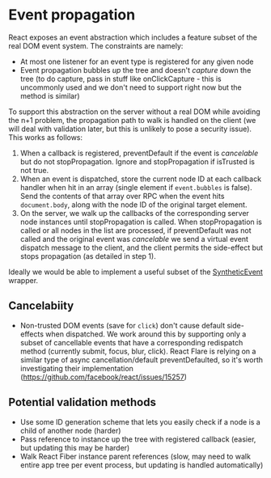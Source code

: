 # Event propagation

React exposes an event abstraction which includes a feature subset of the real DOM event system. The constraints are namely:

- At most one listener for an event type is registered for any given node
- Event propagation bubbles _up_ the tree and doesn't _capture_ down the tree (to do capture, pass in stuff like onClickCapture - this is uncommonly used and we don't need to support right now but the method is similar)

To support this abstraction on the server without a real DOM while avoiding the n+1 problem, the propagation path to walk is handled on the client (we will deal with validation later, but this is unlikely to pose a security issue). This works as follows:

1. When a callback is registered, preventDefault if the event is _cancelable_ but do not stopPropagation. Ignore and stopPropagation if isTrusted is not true.
2. When an event is dispatched, store the current node ID at each callback handler when hit in an array (single element if `event.bubbles` is false). Send the contents of that array over RPC when the event hits `document.body`, along with the node ID of the original target element.
3. On the server, we walk up the callbacks of the corresponding server node instances until stopPropagation is called. When stopPropagation is called or all nodes in the list are processed, if preventDefault was not called and the original event was _cancelable_ we send a virtual event dispatch message to the client, and the client permits the side-effect but stops propagation (as detailed in step 1).

Ideally we would be able to implement a useful subset of the [SyntheticEvent](https://reactjs.org/docs/events.html) wrapper.

## Cancelabiity

- Non-trusted DOM events (save for `click`) don't cause default side-effects when dispatched. We work around this by supporting only a subset of cancellable events that have a corresponding redispatch method (currently submit, focus, blur, click). React Flare is relying on a similar type of async cancellation/default preventDefaulted, so it's worth investigating their implementation (https://github.com/facebook/react/issues/15257)

## Potential validation methods

- Use some ID generation scheme that lets you easily check if a node is a child of another node (harder)
- Pass reference to instance up the tree with registered callback (easier, but updating this may be harder)
- Walk React Fiber instance parent references (slow, may need to walk entire app tree per event process, but updating is handled automatically)
